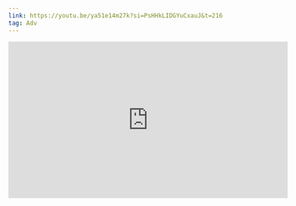 ```yaml
---
link: https://youtu.be/ya51e14m27k?si=PsHHkLIDGYuCxauJ&t=216
tag: Adv
---
```

<iframe width="560" height="315" src="https://www.youtube.com/embed/ya51e14m27k?si=PsHHkLIDGYuCxauJ&amp;start=216" title="YouTube video player" frameborder="0" allow="accelerometer; autoplay; clipboard-write; encrypted-media; gyroscope; picture-in-picture; web-share" referrerpolicy="strict-origin-when-cross-origin" allowfullscreen></iframe>
